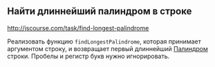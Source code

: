 ## Найти длиннейший палиндром в строке
<http://jscourse.com/task/find-longest-palindrome>

Реализовать функцию `findLongestPalindrome`, которая принимает аргументом строку,
и возвращает первый длиннейший [Палиндром](https://ru.wikipedia.org/wiki/%D0%9F%D0%B0%D0%BB%D0%B8%D0%BD%D0%B4%D1%80%D0%BE%D0%BC) строки.
Пробелы и регистр букв нужно игнорировать.
